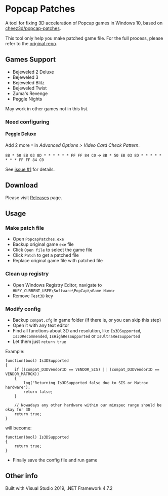 # Popcap Patches

A tool for fixing 3D acceleration of Popcap games in Windows 10, based on [cheez3d/popcap-patches](https://github.com/cheez3d/popcap-patches/).

This tool only help you make patched game file. For the full process, please refer to the [original repo](https://github.com/cheez3d/popcap-patches/tree/master/popcap-games/bejeweled-3).

## Games Support
- Bejeweled 2 Deluxe
- Bejeweled 3
- Bejeweled Blitz
- Bejeweled Twist
- Zuma's Revenge
- Peggle Nights

May work in other games not in this list.

### Need configuring
#### Peggle Deluxe
Add 2 more `*` in _Advanced Options > Video Card Check Pattern_.

`8B * 50 EB 03 8D * * * * * * FF FF 84 C0` → `8B * 50 EB 03 8D * * * * * * * * FF FF 84 C0`

See [issue #1](https://github.com/the1812/Popcap-Patches/issues/1) for details.

## Download
Please visit [Releases](https://github.com/the1812/Popcap-Patches/releases) page.

## Usage

### Make patch file
- Open `PopcapPatches.exe`
- Backup original game `exe` file
- Click `Open file` to select the game file
- Click `Patch` to get a patched file
- Replace original game file with patched file

### Clean up registry
- Open Windows Registry Editor, navigate to `HKEY_CURRENT_USER\Software\PopCap\<Game Name>`
- Remove `Test3D` key

### Modify config
- Backup `compat.cfg` in game folder (if there is, or you can skip this step)
- Open it with any text editor
- Find all functions about 3D and resolution, like `Is3DSupported`, `Is3DRecommended`, `IsHighResSupported` or `IsUltraResSupported`
- Let them just `return true`

Example:
```
function(bool) Is3DSupported
{
	if ((compat_D3DVendorID == VENDOR_SIS) || (compat_D3DVendorID == VENDOR_MATROX))
	{
		log("Returning Is3DSupported false due to SIS or Matrox hardware");
		return false;
	}

	// Nowadays any other hardware within our minspec range should be okay for 3D
	return true;
}
```
will become:
```
function(bool) Is3DSupported
{
	return true;
}
```
- Finally save the config file and run game

## Other info
Built with Visual Studio 2019, .NET Framework 4.7.2
